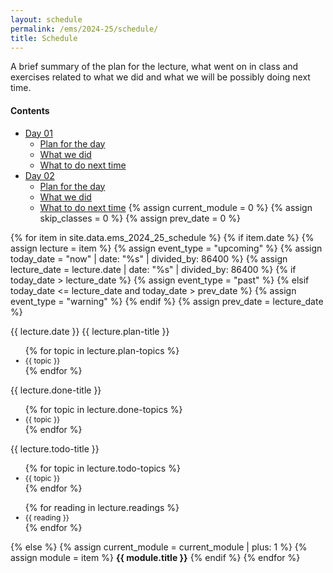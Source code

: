 ```yaml
---
layout: schedule
permalink: /ems/2024-25/schedule/
title: Schedule
---
```

A brief summary of the plan for the lecture, what went on in class and exercises related to what we did and what we will be possibly doing next time.

#### <a id="contents">Contents </a>
- <a href="#day_01">Day 01</a>
  - <a href="#day_01_plan">Plan for the day</a>
  - <a href="#day_01_done"> What we did</a>
  - <a href="#day_01_todo"> What to do next time<a>
- <a href="#day_02">Day 02</a>
  - <a href="#day_02_plan">Plan for the day</a>
  - <a href="#day_02_done"> What we did</a>
  - <a href="#day_02_todo"> What to do next time<a>
{% assign current_module = 0 %}
{% assign skip_classes = 0 %}
{% assign prev_date = 0 %}

{% for item in site.data.ems_2024_25_schedule %}
{% if item.date %}
{% assign lecture = item %}
{% assign event_type = "upcoming" %}
{% assign today_date = "now" | date: "%s" | divided_by: 86400 %}
{% assign lecture_date = lecture.date | date: "%s" | divided_by: 86400 %}
{% if today_date > lecture_date %}
    {% assign event_type = "past" %}
{% elsif today_date <= lecture_date and today_date > prev_date %}
    {% assign event_type = "warning" %}
{% endif %}
{% assign prev_date = lecture_date %}

<tr class="{{ event_type }}">
    <th scope="row">{{ lecture.date }}</th>
    <td>
        {{ lecture.plan-title }} <br/>
        <ul>
            {% for topic in lecture.plan-topics %}
            <li style="font-size:12px;">{{ topic }}</li>
            {% endfor %}
        </ul>
        {{ lecture.done-title }} <br/>
        <ul>
            {% for topic in lecture.done-topics %}
            <li style="font-size:12px;">{{ topic }}</li>
            {% endfor %}
        </ul>
        {{ lecture.todo-title }} <br/>
        <ul>
            {% for topic in lecture.todo-topics %}
            <li style="font-size:12px;">{{ topic }}</li>
            {% endfor %}
        </ul>
    </td>
    <td>
        <ul>
            {% for reading in lecture.readings %}
            <li style="font-size:12px;">{{ reading }}</li>
            {% endfor %}
        </ul>
    </td>
</tr>
{% else %}
{% assign current_module = current_module | plus: 1 %}
{% assign module = item %}
<tr class="info">
    <td colspan="5" align="center"><strong>{{ module.title }}</strong></td>
</tr>
{% endif %}
{% endfor %}
